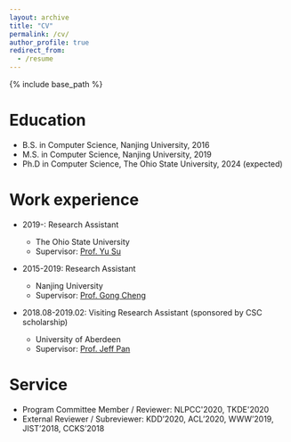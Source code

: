 ```yaml
---
layout: archive
title: "CV"
permalink: /cv/
author_profile: true
redirect_from:
  - /resume
---
```


{% include base_path %}

Education
======
* B.S. in Computer Science, Nanjing University, 2016
* M.S. in Computer Science, Nanjing University, 2019
* Ph.D in Computer Science, The Ohio State University, 2024 (expected)

Work experience
======
* 2019-: Research Assistant
  * The Ohio State University
  * Supervisor: [Prof. Yu Su](https://ysu1989.github.io)
 
* 2015-2019: Research Assistant
  * Nanjing University
  * Supervisor: [Prof. Gong Cheng](http://ws.nju.edu.cn/~gcheng)

* 2018.08-2019.02: Visiting Research Assistant (sponsored by CSC scholarship)
  * University of Aberdeen
  * Supervisor: [Prof. Jeff Pan](http://knowledge-representation.org/j.z.pan/)

  
Service
======
* Program Committee Member / Reviewer: NLPCC'2020, TKDE'2020
* External Reviewer / Subreviewer:  KDD’2020, ACL’2020, WWW’2019, JIST’2018, CCKS’2018
